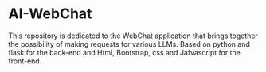 # AI-WebChat
This repository is dedicated to the WebChat application that brings together the possibility of making requests for various LLMs.  Based on python and flask for the back-end and Html, Bootstrap, css and Jafvascript for the front-end.
